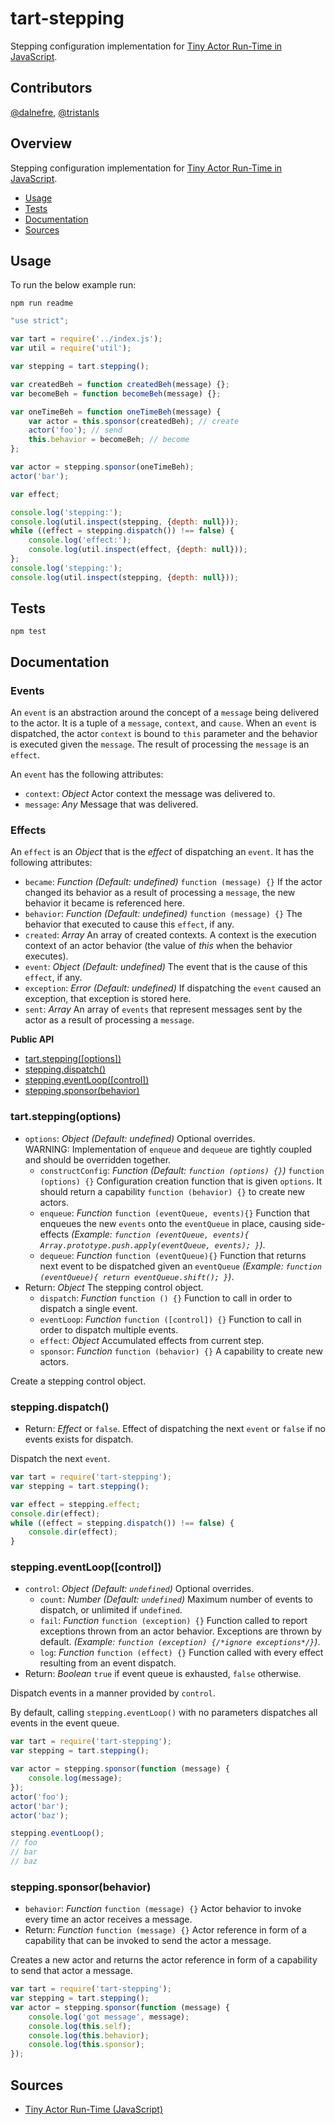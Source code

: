 # tart-stepping

Stepping configuration implementation for [Tiny Actor Run-Time in JavaScript](https://github.com/organix/tartjs).

## Contributors

[@dalnefre](https://github.com/dalnefre), [@tristanls](https://github.com/tristanls)

## Overview

Stepping configuration implementation for [Tiny Actor Run-Time in JavaScript](https://github.com/organix/tartjs).

  * [Usage](#usage)
  * [Tests](#tests)
  * [Documentation](#documentation)
  * [Sources](#sources)

## Usage

To run the below example run:

    npm run readme

```javascript
"use strict";

var tart = require('../index.js');
var util = require('util');

var stepping = tart.stepping();

var createdBeh = function createdBeh(message) {};
var becomeBeh = function becomeBeh(message) {};

var oneTimeBeh = function oneTimeBeh(message) {
    var actor = this.sponsor(createdBeh); // create
    actor('foo'); // send
    this.behavior = becomeBeh; // become
};

var actor = stepping.sponsor(oneTimeBeh);
actor('bar');

var effect;

console.log('stepping:');
console.log(util.inspect(stepping, {depth: null}));
while ((effect = stepping.dispatch()) !== false) {
    console.log('effect:');
    console.log(util.inspect(effect, {depth: null}));
};
console.log('stepping:');
console.log(util.inspect(stepping, {depth: null}));
```

## Tests

    npm test

## Documentation

### Events

An `event` is an abstraction around the concept of a `message` being delivered to the actor. It is a tuple of a `message`, `context`, and `cause`. When an `event` is dispatched, the actor `context` is bound to `this` parameter and the behavior is executed given the `message`. The result of processing the `message` is an `effect`.

An `event` has the following attributes:

  * `context`: _Object_ Actor context the message was delivered to.
  * `message`: _Any_ Message that was delivered.

### Effects

An `effect` is an _Object_ that is the _effect_ of dispatching an `event`. It has the following attributes:

  * `became`: _Function_ _(Default: undefined)_ `function (message) {}` If the actor changed its behavior as a result of processing a `message`, the new behavior it became is referenced here.
  * `behavior`: _Function_ _(Default: undefined)_ `function (message) {}` The behavior that executed to cause this `effect`, if any.
  * `created`: _Array_ An array of created contexts. A context is the execution context of an actor behavior (the value of _this_ when the behavior executes).
  * `event`: _Object_ _(Default: undefined)_ The event that is the cause of this `effect`, if any.
  * `exception`: _Error_ _(Default: undefined)_ If dispatching the `event` caused an exception, that exception is stored here.
  * `sent`: _Array_ An array of `events` that represent messages sent by the actor as a result of processing a `message`.

**Public API**

  * [tart.stepping(\[options\])](#tartsteppingoptions)
  * [stepping.dispatch()](#steppingdispatch)
  * [stepping.eventLoop(\[control\])](#steppingeventloopcontrol)
  * [stepping.sponsor(behavior)](#steppingsponsorbehavior)

### tart.stepping(options)

  * `options`: _Object_ _(Default: undefined)_ Optional overrides.  
      WARNING: Implementation of `enqueue` and `dequeue` are tightly coupled and should be overridden together.
    * `constructConfig`: _Function_ _(Default: `function (options) {}`)_ `function (options) {}` 
        Configuration creation function that is given `options`. 
        It should return a capability `function (behavior) {}` to create new actors.
    * `enqueue`: _Function_ `function (eventQueue, events){}` 
        Function that enqueues the new `events` onto the `eventQueue` in place, causing side-effects 
        _(Example: `function (eventQueue, events){ Array.prototype.push.apply(eventQueue, events); }`)_.
    * `dequeue`: _Function_ `function (eventQueue){}` 
        Function that returns next event to be dispatched given an `eventQueue` 
        _(Example: `function (eventQueue){ return eventQueue.shift(); }`)_.
  * Return: _Object_ The stepping control object.
    * `dispatch`: _Function_ `function () {}` 
        Function to call in order to dispatch a single event.
    * `eventLoop`: _Function_ `function ([control]) {}` 
        Function to call in order to dispatch multiple events.
    * `effect`: _Object_ Accumulated effects from current step.
    * `sponsor`: _Function_ `function (behavior) {}` 
        A capability to create new actors.

Create a stepping control object.

### stepping.dispatch()

  * Return: _Effect_ or `false`. 
      Effect of dispatching the next `event` or `false` if no events exists for dispatch.

Dispatch the next `event`.

```javascript
var tart = require('tart-stepping');
var stepping = tart.stepping();

var effect = stepping.effect;
console.dir(effect);
while ((effect = stepping.dispatch()) !== false) {
    console.dir(effect);
}
```

### stepping.eventLoop([control])

  * `control`: _Object_ _(Default: `undefined`)_ Optional overrides.
    * `count`: _Number_ _(Default: `undefined`)_ Maximum number of events to dispatch, or unlimited if `undefined`.
    * `fail`: _Function_ `function (exception) {}` 
        Function called to report exceptions thrown from an actor behavior. Exceptions are thrown by default. _(Example: `function (exception) {/*ignore exceptions*/}`)_.
    * `log`: _Function_ `function (effect) {}` 
        Function called with every effect resulting from an event dispatch.
  * Return: _Boolean_ `true` if event queue is exhausted, `false` otherwise.

Dispatch events in a manner provided by `control`. 

By default, calling `stepping.eventLoop()` with no parameters dispatches all events in the event queue.

```javascript
var tart = require('tart-stepping');
var stepping = tart.stepping();

var actor = stepping.sponsor(function (message) {
    console.log(message); 
});
actor('foo');
actor('bar');
actor('baz');

stepping.eventLoop();
// foo
// bar
// baz
```

### stepping.sponsor(behavior)

  * `behavior`: _Function_ `function (message) {}` Actor behavior to invoke every time an actor receives a message.
  * Return: _Function_ `function (message) {}` Actor reference in form of a capability that can be invoked to send the actor a message.

Creates a new actor and returns the actor reference in form of a capability to send that actor a message.

```javascript
var tart = require('tart-stepping');
var stepping = tart.stepping();
var actor = stepping.sponsor(function (message) {
    console.log('got message', message);
    console.log(this.self);
    console.log(this.behavior);
    console.log(this.sponsor); 
});
```

## Sources

  * [Tiny Actor Run-Time (JavaScript)](https://github.com/organix/tartjs)
